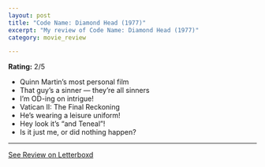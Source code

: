 ```yaml
---
layout: post
title: "Code Name: Diamond Head (1977)"
excerpt: "My review of Code Name: Diamond Head (1977)"
category: movie_review

---
```


**Rating:** 2/5

* Quinn Martin’s most personal film
* That guy’s a sinner — they’re all sinners
* I’m OD-ing on intrigue!
* Vatican II: The Final Reckoning
* He’s wearing a leisure uniform!
* Hey look it’s “and Teneal”!
* Is it just me, or did nothing happen?

<hr>

[See Review on Letterboxd](https://boxd.it/4tMVM1)
